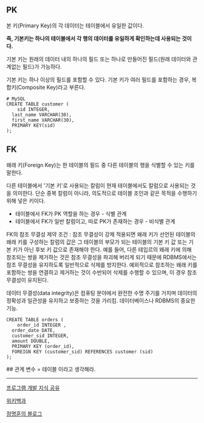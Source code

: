 ## PK

본 키(Primary Key)의 각 데이터는 테이블에서 유일한 값이다. 

**즉, 기본키는 하나의 테이블에서 각 행의 데이터를 유일하게 확인하는데 사용되는 것이다.**

기본 키는 원래의 데이터 내의 하나의 필드 또는 하나로 만들어진 필드(원래 데이터와 관계없는 필드)가 가능하다. 

기본 키는 하나 이상의 필드를 포함할 수 있다. 기본 키가 여러 필드를 포함하는 경우, 복합키(Composite Key)라고 부른다.



```mysql
# MySQL
CREATE TABLE customer (
	sid INTEGER,
  last_name VARCHAR(30),
  first_name VARCHAR(30),
  PRIMARY KEY(sid)
);
```



## FK

왜래 키(Foreign Key)는 한 테이블의 필드 중 다른 테이블의 행을 식별할 수 있는 키를 말한다. 

다른 테이블에서 '기본 키'로 사용되는 칼럼이 현재 테이블에서도 칼럼으로 사용되는 것을 의미한다. 단순 중복 칼럼이 아니라, 의도적으로 테이블 조인과 같은 목적을 수행하기 위해 넣은 키이다. 

- 테이블에서 FK가 PK 역할을 하는 경우 - 식별 관계
- 테이블에서 FK가 일반 칼럼이고, 따로 PK가 존재하는 경우 - 비식별 관계

FK의 참조 무결성 제약 조건 : 참조 무결성이 강제 적용되면 왜래 키가 선언된 테이블의 왜래 키를 구성하는 칼럼의 값은 그 테이블의 부모가 되는 테이블의 기본 키 값 또는 기본 키가 아닌 후보 키 값으로 존재해야 한다. 예를 들어, 다른 테입르의 왜래 키에 의해 참조되는 쌍을 제거하는 것은 참조 무결성을 파괴해 버리게 되기 때문에 RDBMS에서는 참조 무결성을 유지하도록 일반적으로 삭제를 방지한다. 예외적으로 참조하는 왜래 키를 포함하는 쌍을 연결하고 제거하는 것이 수반되어 삭제를 수행할 수 있으며, 이 경우 참조 무결성이 유지된다.

데이터 무결성(data integrity)은 컴퓨팅 분야에서 완전한 수명 주기를 거치며 데이터의 정확성과 일관성을 유지하고 보증하는 것을 가리킴. 데이터베이스나 RDBMS의 중요한 기능. 



```mysql
CREATE TABLE orders (
	order_id INTEGER ,
  order_date DATE, 
  customer_sid INTEGER,
  amount DOUBLE,
  PRIMARY KEY (order_id),
  FOREIGN KEY (customer_sid) REFERENCES customer (sid)
);
```











\## 관계 변수 = 테이블 이라고 생각해라. 









---

[프로그램 개발 지식 공유](https://araikuma.tistory.com/494?category=785111)

[위키백과](https://ko.wikipedia.org/wiki/%EC%99%B8%EB%9E%98_%ED%82%A4)

[정명훈의 블로그](https://audgnssweet.tistory.com/21)